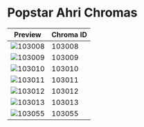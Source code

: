 # Popstar Ahri Chromas

| Preview | Chroma ID |
|---------|-----------|
| ![103008](https://raw.communitydragon.org/latest/plugins/rcp-be-lol-game-data/global/default/v1/champion-chroma-images/103/103008.png) | 103008 |
| ![103009](https://raw.communitydragon.org/latest/plugins/rcp-be-lol-game-data/global/default/v1/champion-chroma-images/103/103009.png) | 103009 |
| ![103010](https://raw.communitydragon.org/latest/plugins/rcp-be-lol-game-data/global/default/v1/champion-chroma-images/103/103010.png) | 103010 |
| ![103011](https://raw.communitydragon.org/latest/plugins/rcp-be-lol-game-data/global/default/v1/champion-chroma-images/103/103011.png) | 103011 |
| ![103012](https://raw.communitydragon.org/latest/plugins/rcp-be-lol-game-data/global/default/v1/champion-chroma-images/103/103012.png) | 103012 |
| ![103013](https://raw.communitydragon.org/latest/plugins/rcp-be-lol-game-data/global/default/v1/champion-chroma-images/103/103013.png) | 103013 |
| ![103055](https://raw.communitydragon.org/latest/plugins/rcp-be-lol-game-data/global/default/v1/champion-chroma-images/103/103055.png) | 103055 |